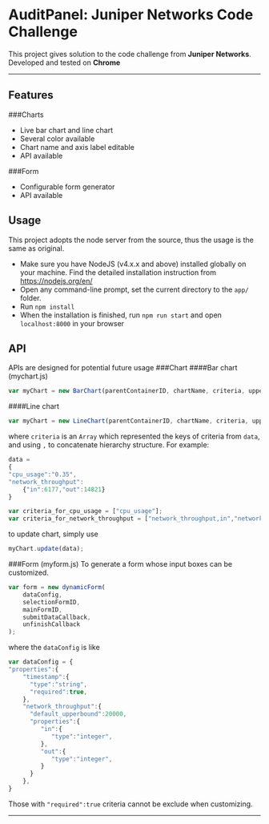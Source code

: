 AuditPanel: Juniper Networks Code Challenge
===================


This project gives solution to the code challenge from **Juniper Networks**. 
Developed and tested on **Chrome**

----------
Features
-------------
###Charts
* Live bar chart and line chart
* Several color available
* Chart name and axis label editable
* API available

###Form
* Configurable form generator
* API available

Usage
-------------
This project adopts the node server from the source, thus the usage is the same as original.

* Make sure you have NodeJS (v4.x.x and above) installed globally on your machine. Find the detailed installation instruction from https://nodejs.org/en/ 
* Open any command-line prompt, set the current directory to the `app/` folder.
* Run `npm install`
* When the installation is finished, run `npm run start` and open `localhost:8000` in your browser


API
-------------
APIs are designed for potential future usage
###Chart
####Bar chart (mychart.js)
```javascript
var myChart = new BarChart(parentContainerID, chartName, criteria, upperBound);
```
####Line chart
```javascript
var myChart = new LineChart(parentContainerID, chartName, criteria, upperBound);
```
where `criteria` is an `Array` which represented the keys of criteria from `data`, and using `,` to concatenate hierarchy structure. For example:
```javascript
data = 
{
"cpu_usage":"0.35",
"network_throughput":
	{"in":6177,"out":14821}
}

var criteria_for_cpu_usage = ["cpu_usage"];
var criteria_for_network_throughput = ["network_throughput,in","network_throughput,out"];
```
to update chart, simply use
```javascript
myChart.update(data);
```

###Form (myform.js)
To generate a form whose input boxes can be customized.
```javascript
var form = new dynamicForm(
	dataConfig,
	selectionFormID,
	mainFormID, 
	submitDataCallback, 
	unfinishCallback
);
```
where the `dataConfig` is like
```javascript
var dataConfig = {
"properties":{
    "timestamp":{
      "type":"string",
      "required":true,
    },
    "network_throughput":{
      "default_upperbound":20000,
      "properties":{
         "in":{
            "type":"integer",
         },
         "out":{
            "type":"integer",
         }
      }
    },
}
```
Those with `"required":true` criteria cannot be exclude when customizing.

----------

